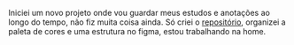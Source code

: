 Iniciei um novo projeto onde vou guardar meus estudos e anotações ao longo do tempo, não fiz muita coisa ainda. Só criei o [repositório](https://github.com/gabrielduete/sandevistan), organizei a paleta de cores e uma estrutura no figma, estou trabalhando na home.
